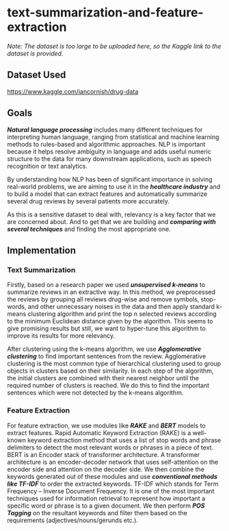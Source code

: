 # text-summarization-and-feature-extraction
<i>Note: The dataset is too large to be uploaded here, so the Kaggle link to the dataset is provided.</i>

## Dataset Used
https://www.kaggle.com/iancornish/drug-data

## Goals
<i><b>Natural language processing</b></i> includes many different techniques for interpreting human language,
ranging from statistical and machine learning methods to rules-based and algorithmic approaches.
NLP is important because it helps resolve ambiguity in language and adds useful numeric structure
to the data for many downstream applications, such as speech recognition or text analytics.

By understanding how NLP has been of significant importance in solving real-world problems, we
are aiming to use it in the <i><b>healthcare industry</b></i> and to build a model that can extract features and
automatically summarize several drug reviews by several patients more accurately.

As this is a sensitive dataset to deal with, relevancy is a key factor that we are concerned about.
And to get that we are building and <i><b>comparing with several techniques</b></i> and finding the most
appropriate one.

## Implementation
### Text Summarization
Firstly, based on a research paper we used <i><b>unsupervised k-means</b></i> to summarize reviews in an
extractive way. In this method, we preprocessed the reviews by grouping all reviews drug-wise
and remove symbols, stop-words, and other unnecessary noises in the data and then apply standard
k-means clustering algorithm and print the top n selected reviews according to the minimum
Euclidean distance given by the algorithm. This seems to give promising results but still, we want
to hyper-tune this algorithm to improve its results for more relevancy.

After clustering using the k-means algorithm, we use <i><b>Agglomerative clustering</b></i> to find important
sentences from the review. Agglomerative clustering is the most common type of hierarchical
clustering used to group objects in clusters based on their similarity. In each step of the algorithm,
the initial clusters are combined with their nearest neighbor until the required number of clusters
is reached. We do this to find the important sentences which were not detected by the k-means
algorithm.
### Feature Extraction
For feature extraction, we use modules like <i><b>RAKE</b></i> and <i><b>BERT</b></i> models to extract features. Rapid
Automatic Keyword Extraction (RAKE) is a well-known keyword extraction method that uses a
list of stop words and phrase delimiters to detect the most relevant words or phrases in a piece of
text. BERT is an Encoder stack of transformer architecture. A transformer architecture is an
encoder-decoder network that uses self-attention on the encoder side and attention on the decoder
side. We then combine the keywords generated out of these modules and use <i><b>conventional methods
like TF-IDF</b></i> to order the extracted keywords. TF-IDF which stands for Term Frequency – Inverse
Document Frequency. It is one of the most important techniques used for information retrieval to
represent how important a specific word or phrase is to a given document. We then perform <i><b>POS
Tagging</b></i> on the resultant keywords and filter them based on the requirements
(adjectives/nouns/gerunds etc.).
